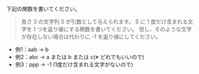 下記の関数を書いてください。

> 長さ 3 の文字列 S が引数として与えられます。
> S に 1 度だけ含まれる文字を 1 つを返り値にする関数を書いてください。
> 但し、そのような文字が存在しない場合は代わりに -1 を返り値にしてください。


- 例1：aab -> b
- 例2：abc -> a または b または c(※ どれでもいいので)
- 例3：ppp -> -1 (1度だけ含まれる文字がないので)
